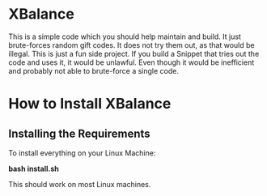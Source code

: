 # XBalance
This is a simple code which  you should help maintain and build. It just brute-forces random gift codes.
It does not try them out, as that would be illegal. This is just a fun side project.
If you build a Snippet that tries out the code and uses it, it would be unlawful.
Even though it would be inefficient and probably not able to brute-force a single code.
# How to Install XBalance
## Installing the Requirements
To install everything on your Linux Machine:

**bash install.sh**

This should work on most Linux machines. 
